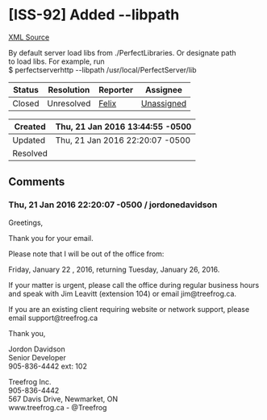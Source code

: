 # [ISS-92] Added --libpath

[XML Source](../xml/ISS-92.xml)
<p><p>By default server load libs from ./PerfectLibraries. Or designate path<br/>
to load libs. For example, run<br/>
$ perfectserverhttp --libpath /usr/local/PerfectServer/lib</p></p>





Status|Resolution|Reporter|Assignee
------|----------|--------|--------
Closed|Unresolved|[Felix](SimpleFelix)|[Unassigned]($-1)





Created|Thu, 21 Jan 2016 13:44:55 -0500
-------|--------------
Updated|Thu, 21 Jan 2016 22:20:07 -0500
Resolved|


## Comments




### Thu, 21 Jan 2016 22:20:07 -0500 / jordonedavidson 

<p><p>Greetings,</p>

<p>Thank you for your email. </p>

<p>Please note that I will be out of the office from:</p>

<p>Friday, January 22 , 2016, returning Tuesday, January 26, 2016.</p>

<p>If your matter is urgent, please call the office during regular business hours and speak with Jim Leavitt (extension 104) or email jim@treefrog.ca.</p>

<p>If you are an existing client requiring website or network support, please email support@treefrog.ca</p>

<p>Thank you,</p>

<p>Jordon Davidson<br/>
Senior Developer<br/>
905-836-4442  ext: 102 </p>

<p>Treefrog Inc.<br/>
905-836-4442<br/>
567 Davis Drive, Newmarket, ON<br/>
www.treefrog.ca - @Treefrog</p>


</p>


